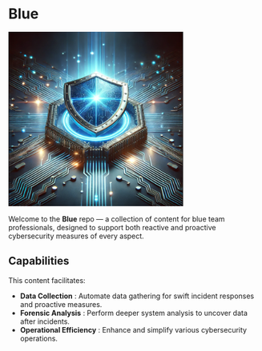 # Blue

<img src="images/blue.png" alt="Repo Logo" width="349" height="349" />

Welcome to the **Blue** repo — a collection of content for blue team professionals, designed to support both reactive and proactive cybersecurity measures of every aspect.

## Capabilities

This content facilitates:
- **Data Collection**        : Automate data gathering for swift incident responses and proactive measures.
- **Forensic Analysis**      : Perform deeper system analysis to uncover data after incidents.
- **Operational Efficiency** : Enhance and simplify various cybersecurity operations.

